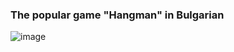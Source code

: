 ### The popular game "Hangman" in Bulgarian

![image](https://user-images.githubusercontent.com/112502847/200168663-6137486c-ca68-46c9-8e57-1ebdf0fd52a2.png)
